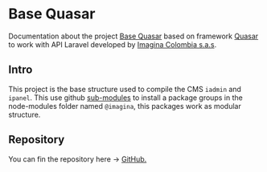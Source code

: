 # Base Quasar

Documentation about the project [Base Quasar](https://github.com/imagina/basequasar-app) based on framework [Quasar](https://quasar.dev/) to work with API Laravel developed by [Imagina Colombia s.a.s](https://www.imaginacolombia.com/).

## Intro

This project is the base structure used to compile the CMS `iadmin` and `ipanel`. This use github [sub-modules](https://devconnected.com/how-to-add-and-update-git-submodules/) to install a package groups in the node-modules folder named `@imagina`, this packages work as modular structure.

## Repository
You can fin the repository here -> [GitHub.](https://github.com/imagina/basequasar-app.git)